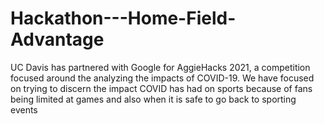 # Hackathon---Home-Field-Advantage
UC Davis has partnered with Google for AggieHacks 2021, a competition focused around the analyzing the impacts of COVID-19. We have focused on trying to discern the impact COVID has had on sports because of fans being limited at games and also when it is safe to go back to sporting events
